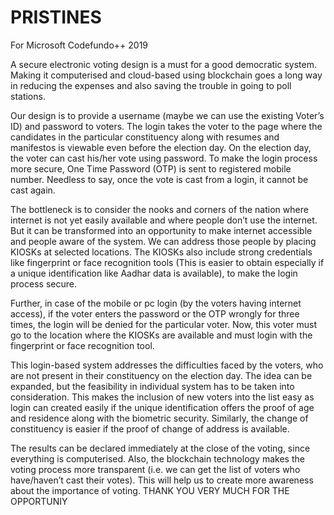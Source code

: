 # PRISTINES
For Microsoft Codefundo++ 2019
  
  A secure electronic voting design is a must for a good democratic system. Making it computerised and cloud-based using blockchain goes a long way in reducing the expenses and also saving the trouble in going to poll stations.
  
  Our design is to provide a username (maybe we can use the existing Voter’s ID) and password to voters. The login takes the voter to the page where the candidates in the particular constituency along with resumes and manifestos is viewable even before the election day. On the election day, the voter can cast his/her vote using password. To make the login process more secure, One Time Password (OTP) is sent to registered mobile number. Needless to say, once the vote is cast from a login, it cannot be cast again.
  
  The bottleneck is to consider the nooks and corners of the nation where internet is not yet easily available and where people don’t use the internet. But it can be transformed into an opportunity to make internet accessible and people aware of the system. We can address those people by placing KIOSKs at selected locations. The KIOSKs also include strong credentials like fingerprint or face recognition tools (This is easier to obtain especially if a unique identification like Aadhar data is available), to make the login process secure. 
  
  Further, in case of the mobile or pc login (by the voters having internet access), if the voter enters the password or the OTP wrongly for three times, the login will be denied for the particular voter. Now, this voter must go to the location where the KIOSKs are available and must login with the fingerprint or face recognition tool.
  
  This login-based system addresses the difficulties faced by the voters, who are not present in their constituency on the election day. The idea can be expanded, but the feasibility in individual system has to be taken into consideration. This makes the inclusion of new voters into the list easy as login can created easily if the unique identification offers the proof of age and residence along with the biometric security. Similarly, the change of constituency is easier if the proof of change of address is available.
  
  The results can be declared immediately at the close of the voting, since everything is computerised. Also, the blockchain technology makes the voting process more transparent (i.e. we can get the list of voters who have/haven’t cast their votes). This will help us to create more awareness about the importance of voting.
   THANK YOU VERY MUCH FOR THE OPPORTUNIY
